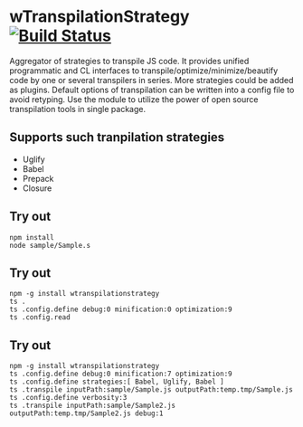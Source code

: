 
# wTranspilationStrategy [![Build Status](https://travis-ci.org/Wandalen/wTranspilationStrategy.svg?branch=master)](https://travis-ci.org/Wandalen/wTranspilationStrategy)

Aggregator of strategies to transpile JS code. It provides unified programmatic and CL interfaces to transpile/optimize/minimize/beautify code by one or several transpilers in series. More strategies could be added as plugins. Default options of transpilation can be written into a config file to avoid retyping. Use the module to utilize the power of open source transpilation tools in single package.

## Supports such tranpilation strategies

- Uglify
- Babel
- Prepack
- Closure

## Try out
```
npm install
node sample/Sample.s
```

## Try out
```
npm -g install wtranspilationstrategy
ts .
ts .config.define debug:0 minification:0 optimization:9
ts .config.read
```

## Try out
```
npm -g install wtranspilationstrategy
ts .config.define debug:0 minification:7 optimization:9
ts .config.define strategies:[ Babel, Uglify, Babel ]
ts .transpile inputPath:sample/Sample.js outputPath:temp.tmp/Sample.js
ts .config.define verbosity:3
ts .transpile inputPath:sample/Sample2.js outputPath:temp.tmp/Sample2.js debug:1
```



































